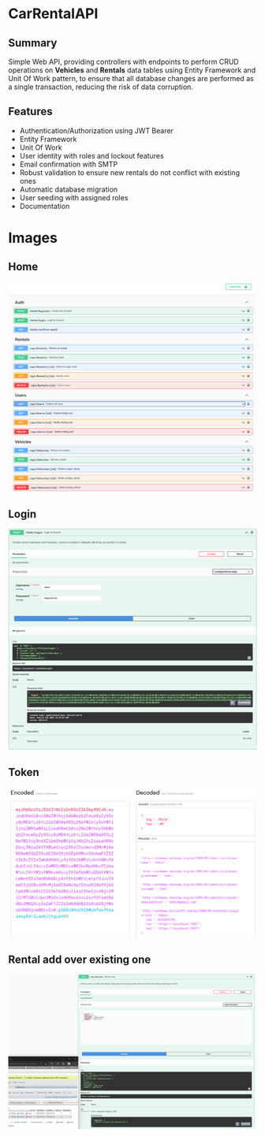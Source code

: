 # CarRentalAPI
## Summary
Simple Web API, providing controllers with endpoints to perform CRUD operations on __Vehicles__ and __Rentals__ data tables using Entity Framework and Unit Of Work pattern, to ensure that all database changes are performed as a single transaction, reducing the risk of data corruption.

## Features
* Authentication/Authorization using JWT Bearer
* Entity Framework
* Unit Of Work
* User identity with roles and lockout features <!-- /PasswordChange/EmailChange) -->
* Email confirmation with SMTP
* Robust validation to ensure new rentals do not conflict with existing ones
* Automatic database migration
* User seeding with assigned roles
* Documentation

# Images

## Home
![](CarRentalAPI/img/AllEndpoints.png)
## Login
![](CarRentalAPI/img/Login.png)
## Token
![](CarRentalAPI/img/Token.png)
## Rental add over existing one
![](CarRentalAPI/img/RentalOver.png)
